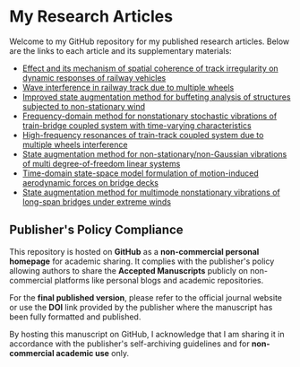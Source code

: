 # My Research Articles

Welcome to my GitHub repository for my published research articles. Below are the links to each article and its supplementary materials:

- [Effect and its mechanism of spatial coherence of track irregularity on dynamic responses of railway vehicles](article-1/README.md)
- [Wave interference in railway track due to multiple wheels](article-2/README.md)
- [Improved state augmentation method for buffeting analysis of structures subjected to non-stationary wind](article-3/README.md)
- [Frequency-domain method for nonstationary stochastic vibrations of train-bridge coupled system with time-varying characteristics](article-4/README.md)
- [High-frequency resonances of train-track coupled system due to multiple wheels interference](article-5/README.md)
- [State augmentation method for non-stationary/non-Gaussian vibrations of multi degree-of-freedom linear systems](article-6/README.md)
- [Time-domain state-space model formulation of motion-induced aerodynamic forces on bridge decks](article-7/README.md)
- [State augmentation method for multimode nonstationary vibrations of long-span bridges under extreme winds](article-8/README.md)

## Publisher's Policy Compliance
This repository is hosted on **GitHub** as a **non-commercial personal homepage** for academic sharing. It complies with the publisher's policy allowing authors to share the **Accepted Manuscripts** publicly on non-commercial platforms like personal blogs and academic repositories. 

For the **final published version**, please refer to the official journal website or use the **DOI** link provided by the publisher where the manuscript has been fully formatted and published.

By hosting this manuscript on GitHub, I acknowledge that I am sharing it in accordance with the publisher's self-archiving guidelines and for **non-commercial academic use** only.
